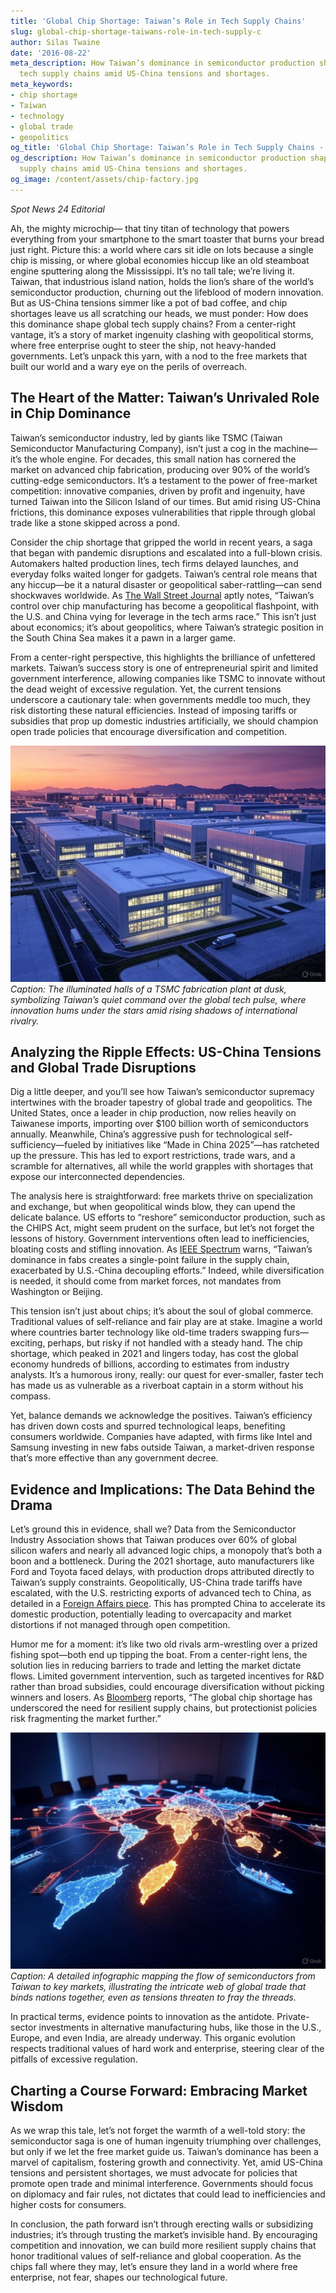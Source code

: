 ```yaml
---
title: 'Global Chip Shortage: Taiwan’s Role in Tech Supply Chains'
slug: global-chip-shortage-taiwans-role-in-tech-supply-c
author: Silas Twaine
date: '2016-08-22'
meta_description: How Taiwan’s dominance in semiconductor production shapes global
  tech supply chains amid US-China tensions and shortages.
meta_keywords:
- chip shortage
- Taiwan
- technology
- global trade
- geopolitics
og_title: 'Global Chip Shortage: Taiwan’s Role in Tech Supply Chains - Spot News 24'
og_description: How Taiwan’s dominance in semiconductor production shapes global tech
  supply chains amid US-China tensions and shortages.
og_image: /content/assets/chip-factory.jpg
---
```

<!-- $1 -->
*Spot News 24 Editorial*

Ah, the mighty microchip— that tiny titan of technology that powers everything from your smartphone to the smart toaster that burns your bread just right. Picture this: a world where cars sit idle on lots because a single chip is missing, or where global economies hiccup like an old steamboat engine sputtering along the Mississippi. It’s no tall tale; we’re living it. Taiwan, that industrious island nation, holds the lion’s share of the world’s semiconductor production, churning out the lifeblood of modern innovation. But as US-China tensions simmer like a pot of bad coffee, and chip shortages leave us all scratching our heads, we must ponder: How does this dominance shape global tech supply chains? From a center-right vantage, it’s a story of market ingenuity clashing with geopolitical storms, where free enterprise ought to steer the ship, not heavy-handed governments. Let’s unpack this yarn, with a nod to the free markets that built our world and a wary eye on the perils of overreach.

## The Heart of the Matter: Taiwan’s Unrivaled Role in Chip Dominance

Taiwan’s semiconductor industry, led by giants like TSMC (Taiwan Semiconductor Manufacturing Company), isn’t just a cog in the machine—it’s the whole engine. For decades, this small nation has cornered the market on advanced chip fabrication, producing over 90% of the world’s cutting-edge semiconductors. It’s a testament to the power of free-market competition: innovative companies, driven by profit and ingenuity, have turned Taiwan into the Silicon Island of our times. But amid rising US-China frictions, this dominance exposes vulnerabilities that ripple through global trade like a stone skipped across a pond.

Consider the chip shortage that gripped the world in recent years, a saga that began with pandemic disruptions and escalated into a full-blown crisis. Automakers halted production lines, tech firms delayed launches, and everyday folks waited longer for gadgets. Taiwan’s central role means that any hiccup—be it a natural disaster or geopolitical saber-rattling—can send shockwaves worldwide. As [The Wall Street Journal](https://www.wsj.com/articles/taiwan-semiconductor-dominance-risks) aptly notes, “Taiwan’s control over chip manufacturing has become a geopolitical flashpoint, with the U.S. and China vying for leverage in the tech arms race.” This isn’t just about economics; it’s about geopolitics, where Taiwan’s strategic position in the South China Sea makes it a pawn in a larger game.

From a center-right perspective, this highlights the brilliance of unfettered markets. Taiwan’s success story is one of entrepreneurial spirit and limited government interference, allowing companies like TSMC to innovate without the dead weight of excessive regulation. Yet, the current tensions underscore a cautionary tale: when governments meddle too much, they risk distorting these natural efficiencies. Instead of imposing tariffs or subsidies that prop up domestic industries artificially, we should champion open trade policies that encourage diversification and competition.

![TSMC Fab Plant at Dusk](/content/assets/tsmc-fab-dusk.jpg)  
*Caption: The illuminated halls of a TSMC fabrication plant at dusk, symbolizing Taiwan’s quiet command over the global tech pulse, where innovation hums under the stars amid rising shadows of international rivalry.*

## Analyzing the Ripple Effects: US-China Tensions and Global Trade Disruptions

Dig a little deeper, and you’ll see how Taiwan’s semiconductor supremacy intertwines with the broader tapestry of global trade and geopolitics. The United States, once a leader in chip production, now relies heavily on Taiwanese imports, importing over $100 billion worth of semiconductors annually. Meanwhile, China’s aggressive push for technological self-sufficiency—fueled by initiatives like “Made in China 2025”—has ratcheted up the pressure. This has led to export restrictions, trade wars, and a scramble for alternatives, all while the world grapples with shortages that expose our interconnected dependencies.

The analysis here is straightforward: free markets thrive on specialization and exchange, but when geopolitical winds blow, they can upend the delicate balance. US efforts to “reshore” semiconductor production, such as the CHIPS Act, might seem prudent on the surface, but let’s not forget the lessons of history. Government interventions often lead to inefficiencies, bloating costs and stifling innovation. As [IEEE Spectrum](https://spectrum.ieee.org/taiwan-chip-dominance) warns, “Taiwan’s dominance in fabs creates a single-point failure in the supply chain, exacerbated by U.S.-China decoupling efforts.” Indeed, while diversification is needed, it should come from market forces, not mandates from Washington or Beijing.

This tension isn’t just about chips; it’s about the soul of global commerce. Traditional values of self-reliance and fair play are at stake. Imagine a world where countries barter technology like old-time traders swapping furs—exciting, perhaps, but risky if not handled with a steady hand. The chip shortage, which peaked in 2021 and lingers today, has cost the global economy hundreds of billions, according to estimates from industry analysts. It’s a humorous irony, really: our quest for ever-smaller, faster tech has made us as vulnerable as a riverboat captain in a storm without his compass.

Yet, balance demands we acknowledge the positives. Taiwan’s efficiency has driven down costs and spurred technological leaps, benefiting consumers worldwide. Companies have adapted, with firms like Intel and Samsung investing in new fabs outside Taiwan, a market-driven response that’s more effective than any government decree.

## Evidence and Implications: The Data Behind the Drama

Let’s ground this in evidence, shall we? Data from the Semiconductor Industry Association shows that Taiwan produces over 60% of global silicon wafers and nearly all advanced logic chips, a monopoly that’s both a boon and a bottleneck. During the 2021 shortage, auto manufacturers like Ford and Toyota faced delays, with production drops attributed directly to Taiwan’s supply constraints. Geopolitically, US-China trade tariffs have escalated, with the U.S. restricting exports of advanced tech to China, as detailed in a [Foreign Affairs piece](https://www.foreignaffairs.com/articles/china/2022-05-10/us-china-tech-war). This has prompted China to accelerate its domestic production, potentially leading to overcapacity and market distortions if not managed through open competition.

Humor me for a moment: it’s like two old rivals arm-wrestling over a prized fishing spot—both end up tipping the boat. From a center-right lens, the solution lies in reducing barriers to trade and letting the market dictate flows. Limited government intervention, such as targeted incentives for R&D rather than broad subsidies, could encourage diversification without picking winners and losers. As [Bloomberg](https://www.bloomberg.com/news/articles/2023-01-15/taiwan-chip-shortage-global-impact) reports, “The global chip shortage has underscored the need for resilient supply chains, but protectionist policies risk fragmenting the market further.”

![Global Supply Chain Map](/content/assets/global-chip-map.jpg)  
*Caption: A detailed infographic mapping the flow of semiconductors from Taiwan to key markets, illustrating the intricate web of global trade that binds nations together, even as tensions threaten to fray the threads.*

In practical terms, evidence points to innovation as the antidote. Private-sector investments in alternative manufacturing hubs, like those in the U.S., Europe, and even India, are already underway. This organic evolution respects traditional values of hard work and enterprise, steering clear of the pitfalls of excessive regulation.

## Charting a Course Forward: Embracing Market Wisdom

As we wrap this tale, let’s not forget the warmth of a well-told story: the semiconductor saga is one of human ingenuity triumphing over challenges, but only if we let the free market guide us. Taiwan’s dominance has been a marvel of capitalism, fostering growth and connectivity. Yet, amid US-China tensions and persistent shortages, we must advocate for policies that promote open trade and minimal interference. Governments should focus on diplomacy and fair rules, not dictates that could lead to inefficiencies and higher costs for consumers.

In conclusion, the path forward isn’t through erecting walls or subsidizing industries; it’s through trusting the market’s invisible hand. By encouraging competition and innovation, we can build more resilient supply chains that honor traditional values of self-reliance and global cooperation. As the chips fall where they may, let’s ensure they land in a world where free enterprise, not fear, shapes our technological future.